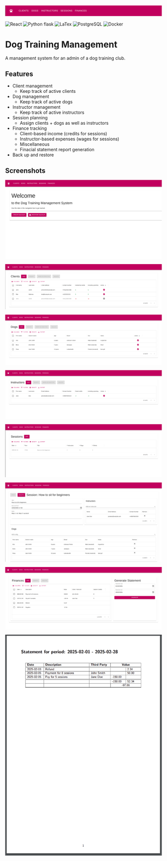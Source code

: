 ![Banner](./screenshots/banner.png)

![React](https://img.shields.io/badge/React-5FD3F3)
![Python flask](https://img.shields.io/badge/Python-flask-blue)
![LaTex](https://img.shields.io/badge/LaTex-black)
![PostgreSQL](https://img.shields.io/badge/PostgreSQL-2F5D90)
![Docker](https://img.shields.io/badge/Docker-018EDF)


# Dog Training Management

A management system for an admin of a dog training club.

## Features

* Client management
    * Keep track of active clients
* Dog management
    * Keep track of active dogs
* Instructor management
    * Keep track of active instructors
* Session planning
    * Assign clients + dogs as well as instructors
* Finance tracking
    * Client-based income (credits for sessions)
    * Instructor-based expenses (wages for sessions)
    * Miscellaneous
    * Finacial statement report generation
* Back up and restore

## Screenshots

![Home page](./screenshots/home.png)

![Clients page](./screenshots/clients.png)

![Dogs page](./screenshots/dogs.png)

![Instructors page](./screenshots/instructors.png)

![Sessions page](./screenshots/sessions.png)

![Session page](./screenshots/session.png)

![Finances page](./screenshots/finances.png)

![Generated financial statement](./screenshots/finance-statement.png)
